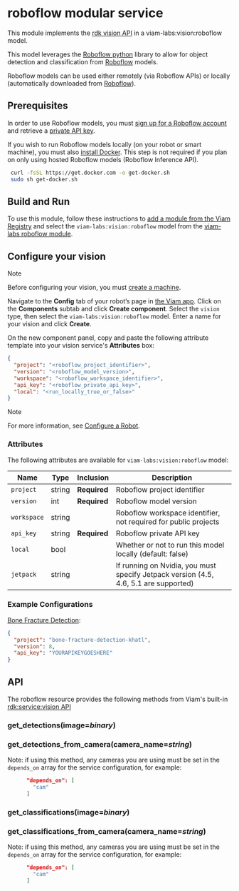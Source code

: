 # roboflow modular service

This module implements the [rdk vision API](https://github.com/rdk/vision-api) in a viam-labs:vision:roboflow model.

This model leverages the [Roboflow python](https://github.com/roboflow/roboflow-python) library to allow for object detection and classification from [Roboflow](https://app.roboflow.com/) models.

Roboflow models can be used either remotely (via Roboflow APIs) or locally (automatically downloaded from [Roboflow](https://app.roboflow.com/)).

## Prerequisites

In order to use Roboflow models, you must [sign up for a Roboflow account](https://app.roboflow.com/?setupWorkspace=public) and retrieve a [private API key](https://app.roboflow.com/viamlabs/settings/api).

If you wish to run Roboflow models locally (on your robot or smart machine), you must also [install Docker](https://docs.docker.com/engine/install/).
This step is not required if you plan on only using hosted Roboflow models (Roboflow Inference API).

``` sh
 curl -fsSL https://get.docker.com -o get-docker.sh
 sudo sh get-docker.sh
 ```

## Build and Run

To use this module, follow these instructions to [add a module from the Viam Registry](https://docs.viam.com/registry/configure/#add-a-modular-resource-from-the-viam-registry) and select the `viam-labs:vision:roboflow` model from the [viam-labs roboflow module](https://app.viam.com/module/viam-labs/roboflow-vision).

## Configure your vision

> [!NOTE]  
> Before configuring your vision, you must [create a machine](https://docs.viam.com/manage/fleet/machines/#add-a-new-machine).

Navigate to the **Config** tab of your robot’s page in [the Viam app](https://app.viam.com/).
Click on the **Components** subtab and click **Create component**.
Select the `vision` type, then select the `viam-labs:vision:roboflow` model.
Enter a name for your vision and click **Create**.

On the new component panel, copy and paste the following attribute template into your vision service's **Attributes** box:

```json
{
  "project": "<roboflow_project_identifier>",
  "version": "<roboflow_model_version>",
  "workspace": "<roboflow_workspace_identifier>",
  "api_key": "<roboflow_private_api_key>",
  "local": "<run_locally_true_or_false>"
}
```

> [!NOTE]  
> For more information, see [Configure a Robot](https://docs.viam.com/manage/configuration/).

### Attributes

The following attributes are available for `viam-labs:vision:roboflow` model:

| Name | Type | Inclusion | Description |
| ---- | ---- | --------- | ----------- |
| `project` | string | **Required** | Roboflow project identifier |
| `version` | int | **Required** | Roboflow model version |
| `workspace` | string | | Roboflow workspace identifier, not required for public projects |
| `api_key` | string | **Required** | Roboflow private API key |
| `local` | bool |  | Whether or not to run this model locally (default: false) |
| `jetpack` | string |  | If running on Nvidia, you must specify Jetpack version (4.5, 4.6, 5.1 are supported) |

### Example Configurations

[Bone Fracture Detection](https://universe.roboflow.com/fracture-detection-29kih/bone-fracture-detection-khatl):

```json
{
  "project": "bone-fracture-detection-khatl",
  "version": 8,
  "api_key": "YOURAPIKEYGOESHERE"
}
```

## API

The roboflow resource provides the following methods from Viam's built-in [rdk:service:vision API](https://python.viam.dev/autoapi/viam/services/vision/client/index.html)

### get_detections(image=*binary*)

### get_detections_from_camera(camera_name=*string*)

Note: if using this method, any cameras you are using must be set in the `depends_on` array for the service configuration, for example:

```json
      "depends_on": [
        "cam"
      ]
```

### get_classifications(image=*binary*)

### get_classifications_from_camera(camera_name=*string*)

Note: if using this method, any cameras you are using must be set in the `depends_on` array for the service configuration, for example:

```json
      "depends_on": [
        "cam"
      ]
```
